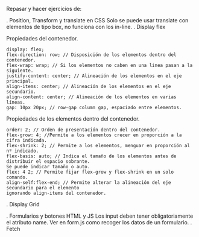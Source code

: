 Repasar y hacer ejercicios de:

. Position, Transform y translate en CSS
Solo se puede usar translate con elementos de tipo box, no funciona con los in-line.
. Display flex

Propiedades del contenedor.

    display: flex;
    flex-direction: row; // Disposición de los elementos dentro del contenedor.
    flex-wrap: wrap; // Si los elementos no caben en una linea pasan a la siguiente.
    justify-content: center; // Alineación de los elementos en el eje principal.
    align-items: center; // Alineación de los elementos en el eje secundario.
    align-content: center; // Alineación de los elementos en varias líneas.
    gap: 10px 20px; // row-gap column gap, espaciado entre elementos.

Propiedades de los elementos dentro del contenedor.

    order: 2; // Orden de presentación dentro del contenedor.
    flex-grow: 4; //Permite a los elementos crecer en proporción a la cifra indicada.
    flex-shrink: 2; // Permite a los elementos, menguar en proporción al nº indicado.
    flex-basis: auto; // Indica el tamaño de los elementos antes de distribuir el espacio sobrante.
    Se puede indicar tamaño o auto.
    flex: 4 2; // Permite fijar flex-grow y flex-shrink en un solo comando.
    align-self:flex-end; // Permite alterar la alineación del eje secundario para el elemento
    ignorando align-items del contenedor.

. Display Grid

. Formularios y botones HTML y JS
Los input deben tener obligatoriamente el atributo name.
Ver en form.js como recoger los datos de un formulario.
. Fetch
